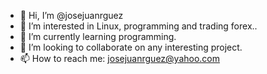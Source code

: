 - 👋 Hi, I’m @josejuanrguez
- 👀 I’m interested in Linux, programming and trading forex..
- 🌱 I’m currently learning programming.
- 💞️ I’m looking to collaborate on any interesting project.
- 📫 How to reach me: josejuanrguez@yahoo.com
